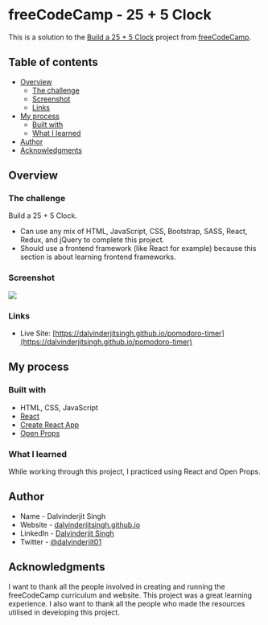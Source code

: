 # freeCodeCamp - 25 + 5 Clock

This is a solution to the [Build a 25 + 5 Clock](https://www.freecodecamp.org/learn/front-end-development-libraries/front-end-development-libraries-projects/build-a-25--5-clock) project from [freeCodeCamp](https://www.freecodecamp.org/).

## Table of contents

- [Overview](#overview)
  - [The challenge](#the-challenge)
  - [Screenshot](#screenshot)
  - [Links](#links)
- [My process](#my-process)
  - [Built with](#built-with)
  - [What I learned](#what-i-learned)
- [Author](#author)
- [Acknowledgments](#acknowledgments)

## Overview

### The challenge

Build a 25 + 5 Clock.

- Can use any mix of HTML, JavaScript, CSS, Bootstrap, SASS, React, Redux, and jQuery to complete this project.
- Should use a frontend framework (like React for example) because this section is about learning frontend frameworks.

### Screenshot

![](./screenshot.jpg)

### Links

- Live Site: [https://dalvinderjitsingh.github.io/pomodoro-timer](https://dalvinderjitsingh.github.io/pomodoro-timer)

## My process

### Built with

- HTML, CSS, JavaScript
- [React](https://reactjs.org/)
- [Create React App](https://create-react-app.dev/)
- [Open Props](https://open-props.style/)

### What I learned

While working through this project, I practiced using React and Open Props.

## Author

- Name - Dalvinderjit Singh
- Website - [dalvinderjitsingh.github.io](https://dalvinderjitsingh.github.io/)
- LinkedIn - [Dalvinderjit Singh](https://www.linkedin.com/in/dalvinderjit-singh-a40b511b7/)
- Twitter - [@dalvinderjit01](https://twitter.com/dalvinderjit01)

## Acknowledgments

I want to thank all the people involved in creating and running the freeCodeCamp curriculum and website. This project was a great learning experience. I also want to thank all the people who made the resources utilised in developing this project.
